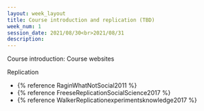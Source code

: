 ```yaml
---
layout: week_layout
title: Course introduction and replication (TBD)
week_num: 1
session_date: 2021/08/30<br>2021/08/31
description:
---
```


Course introduction: Course websites

Replication

  - {% reference RaginWhatNotSocial2011 %}
  - {% reference FreeseReplicationSocialScience2017 %}
  - {% reference WalkerReplicationexperimentsknowledge2017 %}

